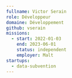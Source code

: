 ```yaml
---
fullname: Victor Serain
role: Développeur
domaine: Développement
github: vserain
missions:
  - start: 2022-01-03
    end: 2023-06-01
    status: independent
    employer: Malt
startups:
  - data-subvention
---
```


